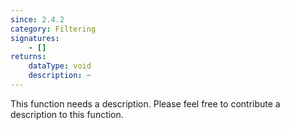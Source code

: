 ```yaml
---
since: 2.4.2
category: Filtering
signatures:
    - []
returns:
    dataType: void
    description: ~
---
```


This function needs a description. Please feel free to contribute a description to this function.
